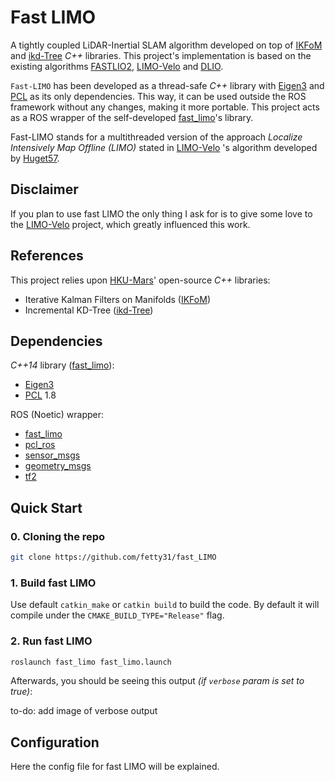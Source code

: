 # Fast LIMO

A tightly coupled LiDAR-Inertial SLAM algorithm developed on top of [IKFoM](https://github.com/hku-mars/IKFoM) and [ikd-Tree](https://github.com/hku-mars/ikd-Tree) _C++_ libraries. This project's implementation is based on the existing algorithms [FASTLIO2](https://github.com/hku-mars/FAST_LIO), [LIMO-Velo](https://github.com/Huguet57/LIMO-Velo) and [DLIO](https://github.com/vectr-ucla/direct_lidar_inertial_odometry).

`Fast-LIMO` has been developed as a thread-safe _C++_ library with [Eigen3](https://eigen.tuxfamily.org/index.php?title=Main_Page) and [PCL](https://pointclouds.org/) as its only dependencies. This way, it can be used outside the ROS framework without any changes, making it more portable. This project acts as a ROS wrapper of the self-developed [fast_limo](include/fast_limo/)'s library.

Fast-LIMO stands for a multithreaded version of the approach _Localize Intensively Map Offline (LIMO)_ stated in [LIMO-Velo](https://github.com/Huguet57/LIMO-Velo) 's algorithm developed by [Huget57](https://github.com/Huguet57). 

## Disclaimer
If you plan to use fast LIMO the only thing I ask for is to give some love to the [LIMO-Velo](https://github.com/Huguet57/LIMO-Velo) project, which greatly influenced this work.

## References
This project relies upon [HKU-Mars](https://github.com/hku-mars)' open-source _C++_ libraries:
- Iterative Kalman Filters on Manifolds ([IKFoM](include/IKFoM/)) 
- Incremental KD-Tree ([ikd-Tree](include/ikd-Tree/)) 

## Dependencies
_C++14_ library ([fast_limo](include/fast_limo/)):
- [Eigen3](https://eigen.tuxfamily.org/index.php?title=Main_Page)
- [PCL](https://pointclouds.org/) 1.8

ROS (Noetic) wrapper:
- [fast_limo](include/fast_limo/)
- [pcl_ros](http://wiki.ros.org/pcl_ros)
- [sensor_msgs](http://wiki.ros.org/sensor_msgs)
- [geometry_msgs](http://wiki.ros.org/geometry_msgs)
- [tf2](https://wiki.ros.org/tf2)

## Quick Start
### 0. Cloning the repo
```sh
git clone https://github.com/fetty31/fast_LIMO
```

### 1. Build fast LIMO
Use default `catkin_make` or `catkin build` to build the code. By default it will compile under the `CMAKE_BUILD_TYPE="Release"` flag.

### 2. Run fast LIMO
```sh
roslaunch fast_limo fast_limo.launch
```

Afterwards, you should be seeing this output _(if `verbose` param is set to true)_:

to-do: add image of verbose output

## Configuration
Here the config file for fast LIMO will be explained.
